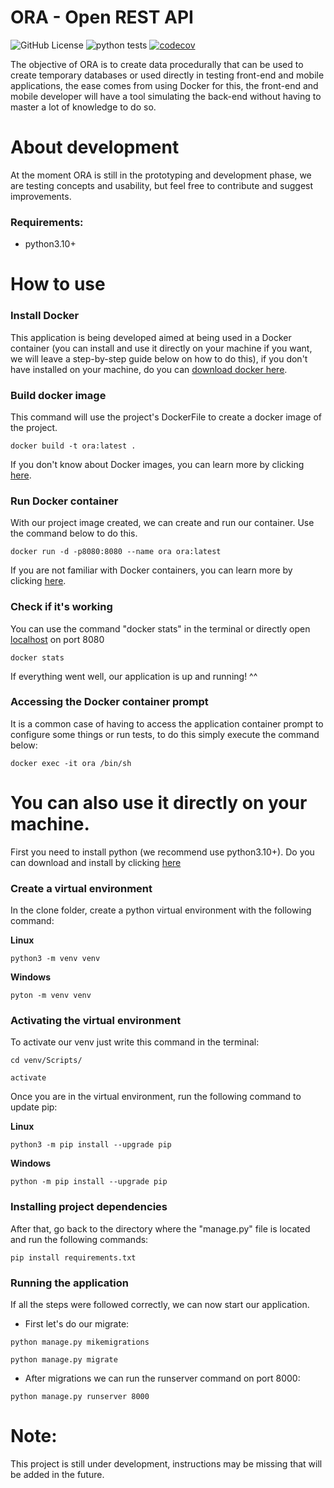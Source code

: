 # ORA - Open REST API
![GitHub License](https://img.shields.io/github/license/Daniel3dartist/ORA) ![python tests](https://github.com/Daniel3dartist/ORA/actions/workflows/ci.yml/badge.svg) [![codecov](https://codecov.io/gh/Daniel3dartist/ORA/graph/badge.svg?token=JVT0O2O9SE)](https://codecov.io/gh/Daniel3dartist/ORA) 

The objective of ORA is to create data procedurally that can be used to create temporary databases or used directly in testing front-end and mobile applications, the ease comes from using Docker for this, the front-end and mobile developer will have a tool simulating the back-end without having to master a lot of knowledge to do so.

# About development
At the moment ORA is still in the prototyping and development phase, we are testing concepts and usability, but feel free to contribute and suggest improvements.

### Requirements:
- python3.10+

# How to use

### Install Docker
This application is being developed aimed at being used in a Docker container (you can install and use it directly on your machine if you want, we will leave a step-by-step guide below on how to do this), if you don't have installed on your machine, do you can [download docker here](https://docs.docker.com/get-docker/).

### Build docker image
This command will use the project's DockerFile to create a docker image of the project.
```
docker build -t ora:latest .
```
If you don't know about Docker images, you can learn more by clicking [here](https://docs.docker.com/engine/reference/commandline/images/#description).

### Run Docker container
With our project image created, we can create and run our container. Use the command below to do this.
```
docker run -d -p8080:8080 --name ora ora:latest
```
If you are not familiar with Docker containers, you can learn more by clicking [here](https://www.docker.com/resources/what-container/).

### Check if it's working
You can use the command "docker stats" in the terminal or directly open [localhost](http://localhost:8080/) on port 8080
```
docker stats
```
If everything went well, our application is up and running! ^^

### Accessing the Docker container prompt
It is a common case of having to access the application container prompt to configure some things or run tests, to do this simply execute the command below:
```
docker exec -it ora /bin/sh
```

# You can also use it directly on your machine. 
First you need to install python (we recommend use python3.10+). Do you can download and install by clicking [here](https://www.python.org/downloads/)

### Create a virtual environment
In the clone folder, create a python virtual environment with the following command:

**Linux**
```
python3 -m venv venv
```
**Windows**
```
pyton -m venv venv
```
### Activating the virtual environment
To activate our venv just write this command in the terminal:
```
cd venv/Scripts/
```
```
activate
```

Once you are in the virtual environment, run the following command to update pip:

**Linux**
```
python3 -m pip install --upgrade pip
```
**Windows**
```
python -m pip install --upgrade pip
```

### Installing project dependencies
After that, go back to the directory where the "manage.py" file is located and run the following commands:
```
pip install requirements.txt
```
### Running the application
If all the steps were followed correctly, we can now start our application.

- First let's do our migrate:
```
python manage.py mikemigrations
```
```
python manage.py migrate
```
- After migrations we can run the runserver command on port 8000:
```
python manage.py runserver 8000
```

# Note:
This project is still under development, instructions may be missing that will be added in the future.


